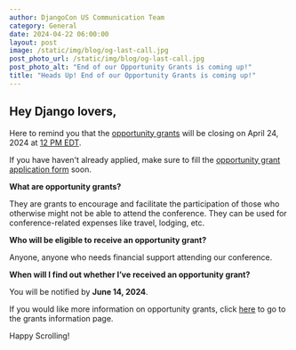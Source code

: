 ```yaml
---
author: DjangoCon US Communication Team
category: General
date: 2024-04-22 06:00:00
layout: post
image: /static/img/blog/og-last-call.jpg
post_photo_url: /static/img/blog/og-last-call.jpg
post_photo_alt: "End of our Opportunity Grants is coming up!"
title: "Heads Up! End of our Opportunity Grants is coming up!"
---
```


## Hey Django lovers, 

Here to remind you that the [opportunity grants](https://2024.djangocon.us/opportunity-grants/) will be closing on April 24, 2024 at [12 PM EDT](https://time.is/1200PM_24_Apr_2024_in_New_York?DjangoCon_US_2024_CFP_closes).

If you have haven't already applied, make sure to fill the [opportunity grant application form](https://forms.gle/Pi12J6vFQHq2CSAy5) soon.


**What are opportunity grants?**

They are grants to encourage and facilitate the participation of those who otherwise might not be able to attend the conference. They can be used for conference-related expenses like travel, lodging, etc.


**Who will be eligible to receive an opportunity grant?**

Anyone, anyone who needs financial support attending our conference.


**When will I find out whether I’ve received an opportunity grant?**

You will be notified by **June 14, 2024**.

If you would like more information on opportunity grants, click [here](https://2024.djangocon.us/opportunity-grants/) to go to the grants information page.

Happy Scrolling! 
